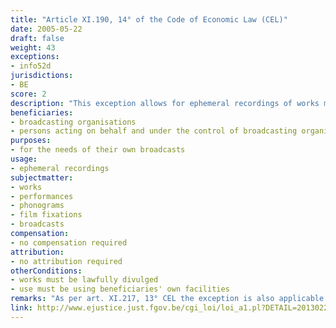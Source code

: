 ```yaml
---
title: "Article XI.190, 14° of the Code of Economic Law (CEL)"
date: 2005-05-22 
draft: false
weight: 43
exceptions:
- info52d
jurisdictions:
- BE
score: 2
description: "This exception allows for ephemeral recordings of works made by broadcasting organisations for their own broadcasts and using their own facilities, including by means of persons acting on their behalf and under their control."
beneficiaries:
- broadcasting organisations
- persons acting on behalf and under the control of broadcasting organisations
purposes: 
- for the needs of their own broadcasts
usage:
- ephemeral recordings
subjectmatter:
- works 
- performances
- phonograms
- film fixations
- broadcasts
compensation:
- no compensation required
attribution: 
- no attribution required
otherConditions: 
- works must be lawfully divulged
- use must be using beneficiaries' own facilities
remarks: "As per art. XI.217, 13° CEL the exception is also applicable to performers' (art. XI.205.1 § 1 CEL); film producers' (art. XI.209.1 CEL); phonogram producers' (art. XI.213 CEL) and broadcasters' (art. XI.215.1 CEL) rights.<br /><br/>As per art.XI.193 CEL, all Belgian exceptions are of mandatory nature."
link: http://www.ejustice.just.fgov.be/cgi_loi/loi_a1.pl?DETAIL=2013022819%2FF&caller=list&row_id=1&numero=1&rech=1&cn=2013022819&table_name=LOI&nm=2013A11134&la=F&chercher=t&dt=CODE+DE+DROIT+ECONOMIQUE&language=fr&fr=f&choix1=ET&choix2=ET&fromtab=loi_all&sql=dt+contains++%27CODE%27%2526+%27DE%27%2526+%27DROIT%27%2526+%27ECONOMIQUE%27and+actif+%3D+%27Y%27&tri=dd+AS+RANK+&trier=promulgation&imgcn.x=59&imgcn.y=7
---
```


